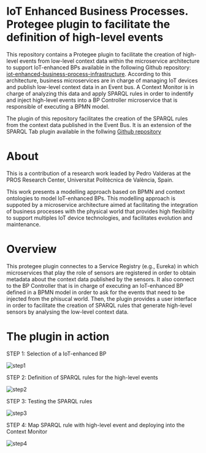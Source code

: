 # IoT Enhanced Business Processes. Protegee plugin to facilitate the definition of high-level events

This repository contains a Protegee plugin to facilitate the creation of high-level events from low-level context data within the microservice architecture to support IoT-enhanced BPs available in the following Github repository: [iot-enhanced-business-process-infrastructure](https://github.com/pvalderas/iot-enhanced-business-process-infrastructure). According to this architecture, business microservices are in charge of managing IoT devices and publish low-level context data in an Event bus. A Context Monitor is in charge of analyzing this data and apply SPARQL rules in order to indentify and inject high-level events into a BP Controller microservice that is responsible of executing a BPMN model. 

The plugin of this repository facilitates the creation of the SPARQL rules from the context data published in the Event Bus. It is an extension of the SPARQL Tab plugin available in the follwing [Github repository](https://github.com/protegeproject/sparql-query-plugin)

# About

This is a contribution of a research work leaded by Pedro Valderas at the PROS Research Center, Universitat Politècnica de València, Spain.

This work presents a modelling approach based on BPMN and context ontologies to model IoT-enhanced BPs. This modelling approach is suppoted by a microservice architecture aimed at facilitating the integration of business processes with the physical world that provides high flexibility to support multiples IoT device technologies, and facilitates evolution and maintenance.

# Overview

This protegee plugin connectes to a Service Registry (e.g., Eureka) in which microservices that play the role of sensors are registered in order to obtain metadata about the context data published by the sensors. It also connect to the BP Controller that is in charge of executing an IoT-enhanced BP defined in a BPMN model in order to ask for the events that need to be injected from the phisucal world. Then, the plugin provides a user interface in order to facilitate the creation of SPARQL rules that generate high-level sensors by analysing the low-level context data.   

# The plugin in action

STEP 1: Selection of a IoT-enhanced BP

![step1](./step1.gif "Step 1")

STEP 2: Definition of SPARQL rules for the high-level events

![step2](./step2.gif "Step 2")

STEP 3: Testing the SPARQL rules 

![step3](./step3.gif "Step 3")

STEP 4: Map SPARQL rule with high-level event and deploying into the Context Monitor

![step4](./step4.gif "Step 4")